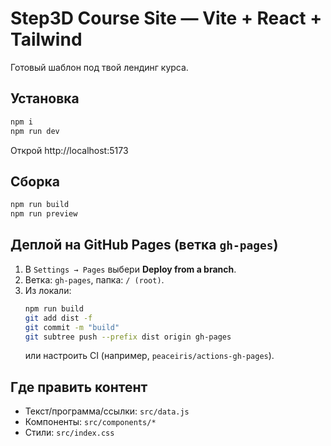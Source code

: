 # Step3D Course Site — Vite + React + Tailwind

Готовый шаблон под твой лендинг курса.

## Установка
```bash
npm i
npm run dev
```

Открой http://localhost:5173

## Сборка
```bash
npm run build
npm run preview
```

## Деплой на GitHub Pages (ветка `gh-pages`)
1. В `Settings → Pages` выбери **Deploy from a branch**.
2. Ветка: `gh-pages`, папка: `/ (root)`.
3. Из локали:
   ```bash
   npm run build
   git add dist -f
   git commit -m "build"
   git subtree push --prefix dist origin gh-pages
   ```
   или настроить CI (например, `peaceiris/actions-gh-pages`).

## Где править контент
- Текст/программа/ссылки: `src/data.js`
- Компоненты: `src/components/*`
- Стили: `src/index.css`
